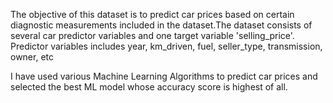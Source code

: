 The objective of this dataset is to predict car prices based on certain diagnostic measurements included in the dataset.The dataset consists of several car predictor variables and one target variable 'selling_price'. Predictor variables includes year, km_driven, fuel, seller_type, transmission, owner, etc

I have used various Machine Learning Algorithms to predict car prices and selected the best ML model whose accuracy score is highest of all.
